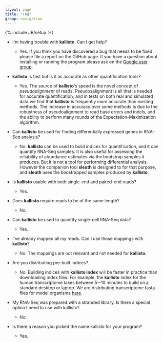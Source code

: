 ```yaml
---
layout: page
title: "FAQ"
group: navigation
---
```


{% include JB/setup %}

- I'm having trouble with __kallisto__. Can I get help?
  - Yes. If you think you have discovered a bug that needs to be fixed please file a report on the GitHub page. If you have a question about installing or running the program please ask on the [Google user group](https://groups.google.com/forum/#!forum/kallisto-sleuth-users).

- __kallisto__ is fast but is it as accurate as other quantification tools? 
  - Yes. The source of  __kallisto__'s speed is the novel concept of _pseudoalignment_ of reads. Pseudosalignment is all that is needed for accurate quantification, and in tests on both real and simulated data we find that __kallisto__ is frequently _more_ accurate than existing methods. The increase in accuracy over some methods is due to the robustness of pseudoalignment to read base errors and indels, and the ability to perform many rounds of the Expectation-Maximization algorithm.

- Can __kallisto__  be used for finding differentially expressed genes in RNA-Seq analysis? 
  - No. __kallisto__ can be used to build indices for quantification, and it can quantify RNA-Seq samples. It is also useful for assessing the reliability of abundance estimates via the bootstrap samples it produces. But it is not a tool for performing differential analysis. However the companion tool __sleuth__ is designed to for that purpose, and __sleuth__  uses the boostrapped samples produced by __kallisto__.

- Is __kallisto__ usable with both single-end and paired-end reads?
  - Yes.

- Does __kallisto__ require reads to be of the same length?
  - No.

- Can __kallisto__ be used to quantify single-cell RNA-Seq data?
  - Yes.

- I've already mapped all my reads. Can I use those mappings with __kallisto__?
  - No. The mappings are not relevant and not needed for __kallisto__. 


- Are you distributing pre-built indices?
  - No. Building indices with __kallisto index__ will be faster in practice than downloading index files. For example, the __kallisto__ index for the human transcriptome takes between 5--10 minutes to build on a standard desktop or laptop. We are distributing transcriptome fasta files for model organisms [here](http://bio.math.berkeley.edu/kallisto/transcriptomes/).

- My RNA-Seq was prepared with a stranded library. Is there a special option I need to use with kallisto?
  - No.

- Is there a reason you picked the name kallisto for your program?
  - Yes.
